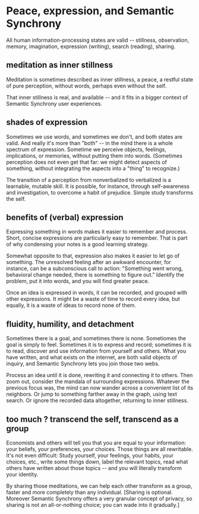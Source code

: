 # Peace, expression, and Semantic Synchrony

All human information-processing states are valid -- stillness, observation, memory, imagination, expression (writing), search (reading), sharing.

## meditation as inner stillness

Meditation is sometimes described as inner stillness, a peace, a restful state of pure perception, without words, perhaps even without the self.

That inner stillness is real, and available -- and it fits in a bigger context of Semantic Synchrony user experiences.

## shades of expression

Sometimes we use words, and sometimes we don't, and both states are valid. And really it's more than "both" -- in the mind there is a whole spectrum of expression. Sometime we perceive objects, feelings, implications, or memories, without putting them into words. (Sometimes perception does not even get that far: we might detect aspects of something, without integrating the aspects into a "thing" to recognize.)

The transition of a perception from nonverbalized to verbalized is a learnable, mutable skill. It is possible, for instance, through self-awareness and investigation, to overcome a habit of prejudice. Simple study transforms the self.

## benefits of (verbal) expression

Expressing something in words makes it easier to remember and process. Short, concise expressions are particularly easy to remember. That is part of why condensing your notes is a good learning strategy.

Somewhat opposite to that, expression also makes it easier to let go of something. The unresolved feeling after an awkward encounter, for instance, can be a subconscious call to action: "Something went wrong, behavioral change needed, there is something to figure out." Identify the problem, put it into words, and you will find greater peace.

Once an idea is expressed in words, it can be recorded, and grouped with other expressions. It might be a waste of time to record every idea, but equally, it is a waste of ideas to record none of them.

## fluidity, humility, and detachment

Sometimes there is a goal, and sometimes there is none. Sometiomes the goal is simply to feel. Sometimes it is to express and record; sometimes it is to read, discover and use information from yourself and others. What you have written, and what exists on the internet, are both valid objects of inquiry, and Semantic Synchrony lets you join those two webs.

Process an idea until it is done, rewriting it and connecting it to others. Then zoom out, consider the mandala of surrounding expressions. Whatever the previous focus was, the mind can now wander across a convenient list of its neighbors. Or jump to something farther away in the graph, using text search. Or ignore the recorded data altogether, returning to inner stillness.

## too much  ?  transcend the self, transcend as a group

Economists and others will tell you that you are equal to your information: your beliefs, your preferences, your choices. Those things are all rewritable. It's not even difficult: Study yourself, your feelings, your habits, your choices, etc., write some things down, label the relevant topics, read what others have written about those topics -- and you will literally transform your identity.

By sharing those meditations, we can help each other transform as a group, faster and more completely than any individual. [Sharing is optional. Moreover Semantic Synchrony offers a very granular concept of privacy, so sharing is not an all-or-nothing choice; you can wade into it gradually.]
